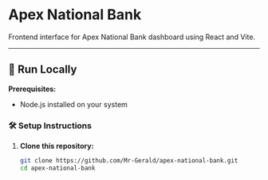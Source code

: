 # Apex National Bank

Frontend interface for Apex National Bank dashboard using React and Vite.

---

## 🚀 Run Locally

**Prerequisites:**
- Node.js installed on your system

### 🛠️ Setup Instructions

1. **Clone this repository:**

   ```bash
   git clone https://github.com/Mr-Gerald/apex-national-bank.git
   cd apex-national-bank